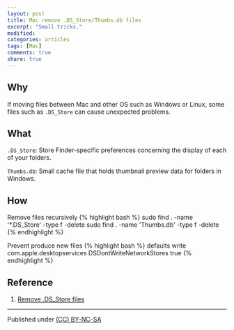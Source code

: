 ```yaml
---
layout: post
title: Mac remove .DS_Store/Thumbs.db files
excerpt: "Small tricks."
modified: 
categories: articles
tags: [Mac]
comments: true
share: true
---
```


## Why
If moving files between Mac and other OS such as Windows or Linux, some files such as `.DS_Store` can cause unexpected problems.


## What

`.DS_Store`: Store Finder-specific preferences concerning the display of each of your folders.

`Thumbs.db`: Small cache file that holds thumbnail preview data for folders in Windows.


## How
Remove files recursively
{% highlight bash %}
sudo find . -name '*.DS_Store' -type f -delete
sudo find . -name 'Thumbs.db' -type f -delete
{% endhighlight %}

Prevent produce new files
{% highlight bash %}
defaults write com.apple.desktopservices DSDontWriteNetworkStores true
{% endhighlight %}

## Reference 

1. [Remove .DS_Store files](https://helpx.adobe.com/dreamweaver/kb/remove-ds-store-files-mac.html)

---
Published under <a rel="license" href="http://creativecommons.org/licenses/by-nc-sa/3.0/">(CC) BY-NC-SA </a>
